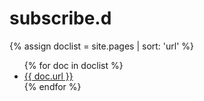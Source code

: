 # subscribe.d

{% assign doclist = site.pages | sort: 'url'  %}
<ul>
  {% for doc in doclist %}
    <li><a href="{{ site.baseurl }}{{ doc.url }}">{{ doc.url }}</a></li>
  {% endfor %}
</ul>
